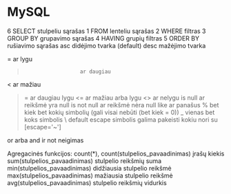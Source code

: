 # MySQL


6       SELECT          stulpeliu sąrašas
1       FROM            lenteliu sąrašas
2       WHERE           filtras
3		GROUP BY 		grupavimo sąrašas
4		HAVING			grupių filtras
5       ORDER BY        rušiavimo sąrašas
		asc	didėjimo tvarka (default)
		desc	mažėjimo tvarka

=                       ar lygu
>                       ar daugiau
<                       ar mažiau
>=                      ar daugiau lygu
<=                      ar mažiau arba lygu
<>                      ar nelygu
is null                 ar reikšmė yra null
is not null             ar reikšmė nėra null
like                    ar panašus
	%		bet kiek bet kokių simbolių (gali visai nebūti (bet kiek = 0))
	_		vienas bet koks simbolis
	\		default escape simbolis galima pakeisti kokiu nori su [escape='~']


or                      arba
and                     ir
not                     neigimas

Agregacinės funkcijos:
count(*), count(stulpelios_pavaadinimas)	įrašų kiekis
sum(stulpelios_pavaadinimas)			stulpelio reikšmių suma
min(stulpelios_pavaadinimas)			didžiausia stulpelio reikšmė
max(stulpelios_pavaadinimas)			mažiausia stulpelio reikšmė
avg(stulpelios_pavaadinimas)			stulpelio reikšmių vidurkis



